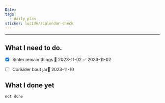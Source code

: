 ```yaml
---
Date: 
tags:
  - daily_plan
sticker: lucide//calendar-check
---
```

---
## What I need to do.

- [x] Sinter remain things 📅 2023-11-02 ✅ 2023-11-02
- [ ] Consider bout jar📅 2023-11-10


## What I done yet
```tasks
not done
```
